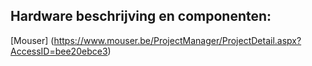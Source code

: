 ## Hardware beschrijving en componenten:
[Mouser] (https://www.mouser.be/ProjectManager/ProjectDetail.aspx?AccessID=bee20ebce3)

